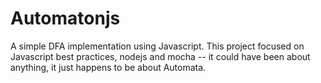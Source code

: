 Automatonjs
===========

A simple DFA implementation using Javascript. This project focused on Javascript
best practices, nodejs and mocha -- it could have been about anything, it just
happens to be about Automata.
